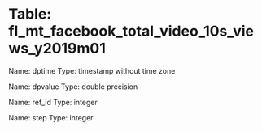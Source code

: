 Table: fl_mt_facebook_total_video_10s_views_y2019m01
====================================================

Name: dptime
Type: timestamp without time zone

Name: dpvalue
Type: double precision

Name: ref_id
Type: integer

Name: step
Type: integer

